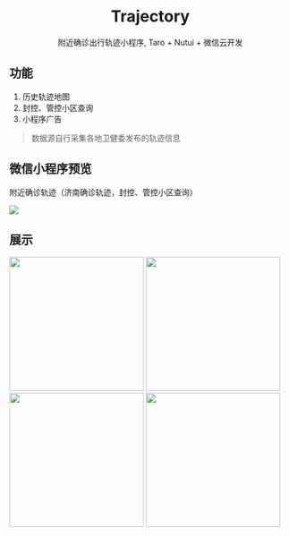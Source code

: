 <div align="center">
  <h1>Trajectory</h1>
  <p>附近确诊出行轨迹小程序, Taro + Nutui + 微信云开发</p>
</div>

## 功能

1. 历史轨迹地图
2. 封控、管控小区查询
3. 小程序广告

> 数据源自行采集各地卫健委发布的轨迹信息

## 微信小程序预览

附近确诊轨迹（济南确诊轨迹，封控、管控小区查询） 

<a href="https://github.com/eamesh/trajectory/"><img src="https://raw.githubusercontent.com/eamesh/trajectory/resource/qrcode.jpg"></a>

## 展示

<a href="https://github.com/eamesh/trajectory/"><img src="https://raw.githubusercontent.com/eamesh/trajectory/resource/01.png" width="240"></a>
<a href="https://github.com/eamesh/trajectory/"><img src="https://raw.githubusercontent.com/eamesh/trajectory/resource/02.png" width="240"></a>
<a href="https://github.com/eamesh/trajectory/"><img src="https://raw.githubusercontent.com/eamesh/trajectory/resource/03.png" width="240"></a>
<a href="https://github.com/eamesh/trajectory/"><img src="https://raw.githubusercontent.com/eamesh/trajectory/resource/04.png" width="240"></a>

